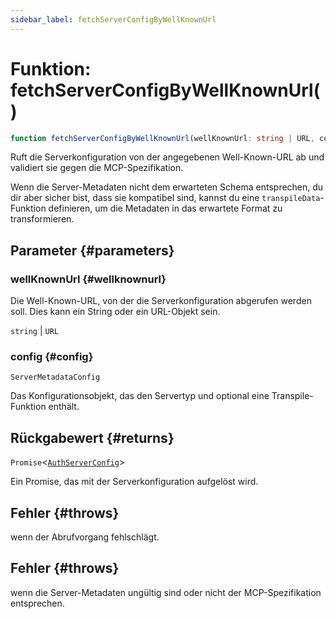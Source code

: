 ```yaml
---
sidebar_label: fetchServerConfigByWellKnownUrl
---
```


# Funktion: fetchServerConfigByWellKnownUrl()

```ts
function fetchServerConfigByWellKnownUrl(wellKnownUrl: string | URL, config: ServerMetadataConfig): Promise<AuthServerConfig>;
```

Ruft die Serverkonfiguration von der angegebenen Well-Known-URL ab und validiert sie gegen die
MCP-Spezifikation.

Wenn die Server-Metadaten nicht dem erwarteten Schema entsprechen, du dir aber sicher bist, dass sie
kompatibel sind, kannst du eine `transpileData`-Funktion definieren, um die Metadaten in das
erwartete Format zu transformieren.

## Parameter {#parameters}

### wellKnownUrl {#wellknownurl}

Die Well-Known-URL, von der die Serverkonfiguration abgerufen werden soll. Dies kann ein
String oder ein URL-Objekt sein.

`string` | `URL`

### config {#config}

`ServerMetadataConfig`

Das Konfigurationsobjekt, das den Servertyp und optional eine Transpile-Funktion enthält.

## Rückgabewert {#returns}

`Promise`\<[`AuthServerConfig`](/references/js/type-aliases/AuthServerConfig.md)\>

Ein Promise, das mit der Serverkonfiguration aufgelöst wird.

## Fehler {#throws}

wenn der Abrufvorgang fehlschlägt.

## Fehler {#throws}

wenn die Server-Metadaten ungültig sind oder nicht der
MCP-Spezifikation entsprechen.
